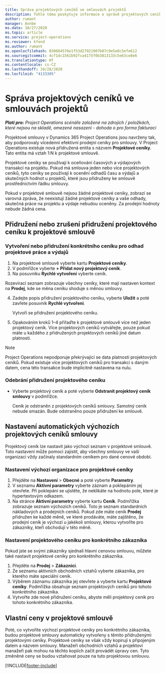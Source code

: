 ```yaml
---
title: Správa projektových ceníků ve smlouvách projektů
description: Tohle téma poskytuje informace o správě projektových ceníků u projektových smluv.
author: rumant
manager: Annbe
ms.date: 10/27/2020
ms.topic: article
ms.service: project-operations
ms.reviewer: kfend
ms.author: rumant
ms.openlocfilehash: 030684576e1f53d27921907b07c9e5e0c5efe612
ms.sourcegitcommit: 4cf1dc1561b92fca4175f0b3813133c5e63ce8e6
ms.translationtype: HT
ms.contentlocale: cs-CZ
ms.lasthandoff: 10/28/2020
ms.locfileid: "4133305"
---
```

# <a name="manage-project-price-lists-on-project-contracts"></a>Správa projektových ceníků ve smlouvách projektů

_**Platí pro:** Project Operations scénáře založené na zdrojích / položkách, které nejsou na skladě, omezené nasazení - dohoda o pro forma fakturaci_

Projektové smlouvy v Dynamics 365 Project Operations jsou navrženy tak, aby podporovaly vícedenní efektivní prodejní ceníky pro smlouvy. V Project Operations existuje nová přidružená entita s názvem **Projektové ceníky**. Tato entita má vztah 1:N k projektové smlouvě.

Projektové ceníky se používají k oceňování časových a výdajových transakcí na projektu. Pokud má smlouva jeden nebo více projektových ceníků, tyto ceníky se používají k ocenění odhadů času a výdajů a skutečných hodnot u projektů, které jsou přidruženy ke smlouvě prostřednictvím řádku smlouvy.

Pokud v projektové smlouvě nejsou žádné projektové ceníky, zobrazí se varovná zpráva, že neexistují žádné projektové ceníky a vaše odhady, skutečná práce na projektu a výdaje nebudou oceněny. Za prodejní hodnoty nebude žádná cena.

## <a name="associate-or-unassociate-a-project-price-list-on-a-project-contract"></a>Přidružení nebo zrušení přidružení projektového ceníku k projektové smlouvě

### <a name="create-or-associate-a-specific-price-list-for-estimating-project-based-work-and-expenses"></a>Vytvoření nebo přidružení konkrétního ceníku pro odhad projektové práce a výdajů

1. Na projektové smlouvě vyberte kartu **Projektové ceníky**.
2. V podmřížce vyberte **+ Přidat nový projektový ceník**.
3. Na posuvníku **Rychlé vytvoření** vyberte ceník. 

  Rozevírací seznam zobrazuje všechny ceníky, které mají nastaven kontext na **Prodej**, kde se měna ceníku shoduje s měnou smlouvy.
  
4. Zadejte popis přidružení projektového ceníku, vyberte **Uložit** a poté zavřete posuvník **Rychlé vytvoření**.

   Vytvoří se přidružení projektového ceníku.
   
5. Opakováním kroků 1–4 přiřaďte k projektové smlouvě více než jeden projektový ceník. Více projektových ceníků vytvářejte, pouze pokud máte u každého z přidružených projektových ceníků jiné datum platnosti.

> [!NOTE]
> Project Operations nepodporuje překrývající se data platnosti projektových ceníků. Pokud existuje více projektových ceníků pro transakci s daným datem, cena této transakce bude implicitně nastavena na nulu.

### <a name="remove-a-project-price-list-association"></a>Odebrání přidružení projektového ceníku

- Vyberte projektový ceník a poté vyberte **Odstranit projektový ceník smlouvy** v podmřížce. 

  Ceník je odstraněn z projektových ceníků smlouvy. Samotný ceník nebude smazán. Bude odstraněno pouze přidružení ke smlouvě.

## <a name="set-up-automatic-defaulting-of-project-price-lists-on-a-contract"></a>Nastavení automatických výchozích projektových ceníků smlouvy

Projektový ceník lze nastavit jako výchozí seznam v projektové smlouvě. Toto nastavení může pomoci zajistit, aby všechny smlouvy ve vaší organizaci vždy začínaly standardním ceníkem pro dané cenové období.

### <a name="set-up-the-organizational-default-for-project-price-lists"></a>Nastavení výchozí organizace pro projektové ceníky

1. Přejděte na **Nastavení** > **Obecné** a poté vyberte **Parametry**.
2. V seznamu **Aktivní parametry** vyberte záznam a poklepáním jej otevřete. Při poklepání se ujistěte, že neklikáte na hodnotu pole, které je hypertextovým odkazem. 
3. Na stránce **Aktivní parametry** vyberte kartu **Ceník**. Podmřížka zobrazuje seznam výchozích ceníků. Toto je seznam standardních nákladových a prodejních ceníků. Pokud zde máte ceník **Prodej** přidružen ke každé měně, ve které prodáváte, máte zajištěno, že prodejní ceník je výchozí u jakékoli smlouvy, kterou vytvoříte pro zákazníky, kteří obchodují v této měně.

### <a name="set-up-a-customer-specific-project-price-list"></a>Nastavení projektového ceníku pro konkrétního zákazníka

Pokud jste se svými zákazníky sjednali hlavní cenovou smlouvu, můžete také nastavit projektové ceníky pro konkrétního zákazníka.

1. Přejděte na **Prodej** > **Zákazníci**.
2. Ze seznamu aktivních obchodních vztahů vyberte zákazníka, pro kterého máte speciální ceník.
3. Výběrem záznamu zákazníka jej otevřete a vyberte kartu **Projektové ceníky**. Podmřížka obsahuje seznam projektových ceníků pro tohoto konkrétního zákazníka. 
4. Vytvořte zde nové přidružení ceníku, abyste měli projektový ceník pro tohoto konkrétního zákazníka.

## <a name="custom-pricing-on-a-project-contract"></a>Vlastní ceny v projektové smlouvě

Poté, co vytvoříte výchozí projektové ceníky pro konkrétního zákazníka, budou projektové smlouvy automaticky vytvořeny s těmito přidruženými projektovými ceníky. Projektové ceníky se však vždy kopírují s připojeným datem a názvem smlouvy. Manažeři obchodních vztahů a projektoví manažeři pak mohou na těchto kopiích začít provádět úpravy cen. Tyto změněné ceny se budou vztahovat pouze na tuto projektovou smlouvu.


[!INCLUDE[footer-include](../includes/footer-banner.md)]